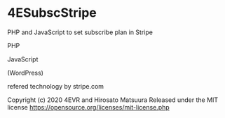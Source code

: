 # 4ESubscStripe

PHP and JavaScript to set subscribe plan in Stripe

PHP

JavaScript

(WordPress)

refered technology by stripe.com

Copyright (c) 2020 4EVR and Hirosato Matsuura
Released under the MIT license
https://opensource.org/licenses/mit-license.php
